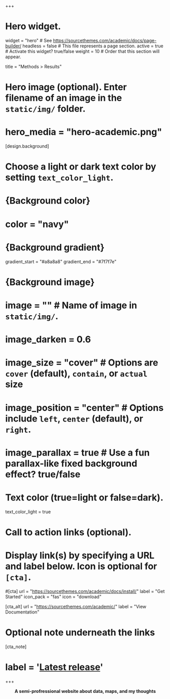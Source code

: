 +++
# Hero widget.
widget = "hero"  # See https://sourcethemes.com/academic/docs/page-builder/
headless = false  # This file represents a page section.
active = true  # Activate this widget? true/false
weight = 10  # Order that this section will appear.

title = "Methods > Results"

# Hero image (optional). Enter filename of an image in the `static/img/` folder.
# hero_media = "hero-academic.png"

[design.background]
  #   Choose a light or dark text color by setting `text_color_light`.

  # {Background color}
  # color = "navy"
  
  # {Background gradient}
   gradient_start = "#a8a8a8"
   gradient_end = "#7f7f7e"
  
  # {Background image}
  # image = ""  # Name of image in `static/img/`.
  # image_darken = 0.6
  # image_size = "cover"  #  Options are `cover` (default), `contain`, or `actual` size
  # image_position = "center"  # Options include `left`, `center` (default), or `right`.
  # image_parallax = true  # Use a fun parallax-like fixed background effect? true/false
  
  # Text color (true=light or false=dark).
  text_color_light = true

# Call to action links (optional).
#   Display link(s) by specifying a URL and label below. Icon is optional for `[cta]`.
#[cta]
  url = "https://sourcethemes.com/academic/docs/install/"
  label = "Get Started"
  icon_pack = "fas"
  icon = "download"
  
[cta_alt]
  url = "https://sourcethemes.com/academic/"
  label = "View Documentation"

# Optional note underneath the links
[cta_note]
#  label = '<a class="js-github-release" href="https://sourcethemes.com/academic/updates" data-repo="gcushen/hugo-academic">Latest release</a>'
+++

<center><strong>
A semi-profressional website about data, maps, and my thoughts
</strong></center>


